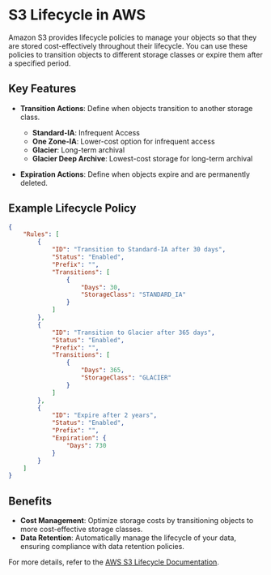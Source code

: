 # S3 Lifecycle in AWS

Amazon S3 provides lifecycle policies to manage your objects so that they are stored cost-effectively throughout their lifecycle. You can use these policies to transition objects to different storage classes or expire them after a specified period.

## Key Features

- **Transition Actions**: Define when objects transition to another storage class.
    - **Standard-IA**: Infrequent Access
    - **One Zone-IA**: Lower-cost option for infrequent access
    - **Glacier**: Long-term archival
    - **Glacier Deep Archive**: Lowest-cost storage for long-term archival

- **Expiration Actions**: Define when objects expire and are permanently deleted.

## Example Lifecycle Policy

```json
{
    "Rules": [
        {
            "ID": "Transition to Standard-IA after 30 days",
            "Status": "Enabled",
            "Prefix": "",
            "Transitions": [
                {
                    "Days": 30,
                    "StorageClass": "STANDARD_IA"
                }
            ]
        },
        {
            "ID": "Transition to Glacier after 365 days",
            "Status": "Enabled",
            "Prefix": "",
            "Transitions": [
                {
                    "Days": 365,
                    "StorageClass": "GLACIER"
                }
            ]
        },
        {
            "ID": "Expire after 2 years",
            "Status": "Enabled",
            "Prefix": "",
            "Expiration": {
                "Days": 730
            }
        }
    ]
}
```

## Benefits

- **Cost Management**: Optimize storage costs by transitioning objects to more cost-effective storage classes.
- **Data Retention**: Automatically manage the lifecycle of your data, ensuring compliance with data retention policies.

For more details, refer to the [AWS S3 Lifecycle Documentation](https://docs.aws.amazon.com/AmazonS3/latest/dev/object-lifecycle-mgmt.html).